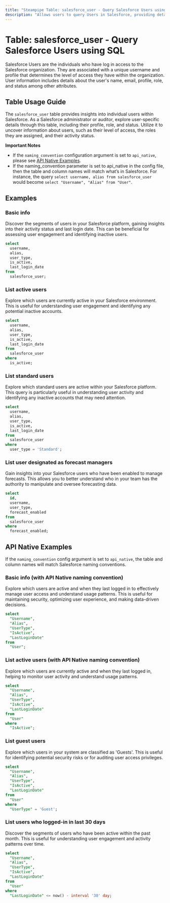 ```yaml
---
title: "Steampipe Table: salesforce_user - Query Salesforce Users using SQL"
description: "Allows users to query Users in Salesforce, providing detailed information about each user's profile, role, and status."
---
```


# Table: salesforce_user - Query Salesforce Users using SQL

Salesforce Users are the individuals who have log in access to the Salesforce organization. They are associated with a unique username and profile that determines the level of access they have within the organization. User information includes details about the user's name, email, profile, role, and status among other attributes.

## Table Usage Guide

The `salesforce_user` table provides insights into individual users within Salesforce. As a Salesforce administrator or auditor, explore user-specific details through this table, including their profile, role, and status. Utilize it to uncover information about users, such as their level of access, the roles they are assigned, and their activity status.

**Important Notes**
- If the `naming_convention` configuration argument is set to `api_native`, please see [API Native Examples](https://hub.steampipe.io/plugins/turbot/salesforce/tables/salesforce_account#api_native_examples).
- If the naming_convention parameter is set to api_native in the config file, then the table and column names will match what’s in Salesforce. For instance, the query `select username, alias from salesforce_user` would become `select "Username", "Alias" from "User"`.

## Examples

### Basic info
Discover the segments of users in your Salesforce platform, gaining insights into their activity status and last login date. This can be beneficial for assessing user engagement and identifying inactive users.

```sql
select
  username,
  alias,
  user_type,
  is_active,
  last_login_date
from
  salesforce_user;
```

### List active users
Explore which users are currently active in your Salesforce environment. This is useful for understanding user engagement and identifying any potential inactive accounts.

```sql
select
  username,
  alias,
  user_type,
  is_active,
  last_login_date
from
  salesforce_user
where
  is_active;
```

### List standard users
Explore which standard users are active within your Salesforce platform. This query is particularly useful in understanding user activity and identifying any inactive accounts that may need attention.

```sql
select
  username,
  alias,
  user_type,
  is_active,
  last_login_date
from
  salesforce_user
where
  user_type = 'Standard';
```

### List user designated as forecast managers
Gain insights into your Salesforce users who have been enabled to manage forecasts. This allows you to better understand who in your team has the authority to manipulate and oversee forecasting data.

```sql
select
  id,
  username,
  user_type,
  forecast_enabled
from
  salesforce_user
where
  forecast_enabled;
```

## API Native Examples

If the `naming_convention` config argument is set to `api_native`, the table and column names will match Salesforce naming conventions.

### Basic info (with API Native naming convention)
Explore which users are active and when they last logged in to effectively manage user access and understand usage patterns. This is useful for maintaining security, optimizing user experience, and making data-driven decisions.

```sql
select
  "Username",
  "Alias",
  "UserType",
  "IsActive",
  "LastLoginDate"
from
  "User";
```

### List active users (with API Native naming convention)
Explore which users are currently active and when they last logged in, helping to monitor user activity and understand usage patterns.

```sql
select
  "Username",
  "Alias",
  "UserType",
  "IsActive",
  "LastLoginDate"
from
  "User"
where
  "IsActive";
```

### List guest users
Explore which users in your system are classified as 'Guests'. This is useful for identifying potential security risks or for auditing user access privileges.

```sql
select
  "Username",
  "Alias",
  "UserType",
  "IsActive",
  "LastLoginDate"
from
  "User"
where
  "UserType" = 'Guest';
```

### List users who logged-in in last 30 days
Discover the segments of users who have been active within the past month. This is useful for understanding user engagement and activity patterns over time.

```sql
select
  "Username",
  "Alias",
  "UserType",
  "IsActive",
  "LastLoginDate"
from
  "User"
where
  "LastLoginDate" <= now() - interval '30' day;
```